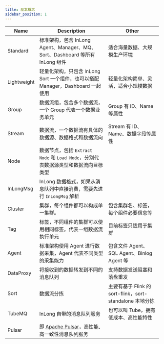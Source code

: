 ```yaml
---
title: 基本概念
sidebar_position: 1
---
```


| Name        | Description                                                  | Other                                         |
|-------------|--------------------------------------------------------------|-----------------------------------------------|
| Standard    | 标准架构，包含 InLong Agent、Manager、MQ、Sort、Dashboard 等所有 InLong 组件 | 适合海量数据、大规模生产环境                                |
| Lightweight | 轻量化架构，只包含 InLong Sort 一个组件，也可以搭配 Manager，Dashboard 一起使用      | 轻量化架构简单、灵活，适合小规模数据                            |
| Group       | 数据流组，包含多个数据流，一个 Group 代表一个数据业务单元                             | Group 有 ID、Name 等属性                           |
| Stream      | 数据流，一个数据流有具体的数据源、数据格式和数据流向                                   | Stream 有 ID、Name、数据字段等属性                      |
| Node        | 数据节点，包括 `Extract Node` 和 `Load Node`，分别代表数据源类型和数据流向目标类型      |                                               |
| InLongMsg   | InLong 数据格式，如果从消息队列中直接消费，需要先进行 `InLongMsg` 解析                |                                               |
| Cluster     | 集群，每个组件都可以构成单一集群。                                            | 包含集群名、标签，每个组件必要信息等                            |
| Tag         | 标签，不同组件的集群可以使用相同标签，代表一组数据流执行单元                               | 目前标签只适用于集群                                    |
| Agent       | 标准架构使用 Agent 进行数据采集，Agent 代表不同类型的采集能力                        | 包含文件 Agent、SQL Agent、Binlog Agent 等           |
| DataProxy   | 将接收到的数据转发到不同的消息队列                                            | 支持数据发送阻塞和落盘重发                                 |
| Sort        | 数据流分拣                                                        | 主要有基于 Flink 的 sort-flink，sort-standalone 本地分拣 |
| TubeMQ      | InLong 自带的消息队列服务                                             | 也可以叫 Tube，拥有低成本、高性能特性                         |
| Pulsar      | 即 [Apache Pulsar](https://pulsar.apache.org/)，高性能、高一致性消息队列服务 |                                               |